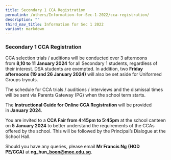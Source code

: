```yaml
---
title: Secondary 1 CCA Registration
permalink: /others/Information-for-Sec-1-2022/cca-registration/
description: ""
third_nav_title: Information for Sec 1 2022
variant: markdown
---
```

### Secondary 1 CCA Registration

  

CCA selection trials / auditions will be conducted over 3 afternoons from **8,10 to 11 January 2024** for all Secondary 1 students, regardless of their interest. DSA students are exempted. In addition, two **Friday afternoons (19 and 26 January 2024)** will also be set aside for Uniformed Groups tryouts.
  

The schedule for CCA trials / auditions / interviews and the dismissal times will be sent via Parents Gateway (PG) when the school term starts.
  

The **Instructional Guide for Online CCA Registration** will be provided in **January 2024**.

You are invited to a **CCA Fair from 4:45pm to 5:45pm** at the school canteen on **5 January 2024** to better understand the requirements of the CCAs offered by the school. This will be followed by the Principal’s Dialogue at the School Hall. 


Should you have any queries, please email **Mr Francis Ng** **(HOD PE/CCA)** at **ng\_hun\_boon@moe.edu.sg**.

  

